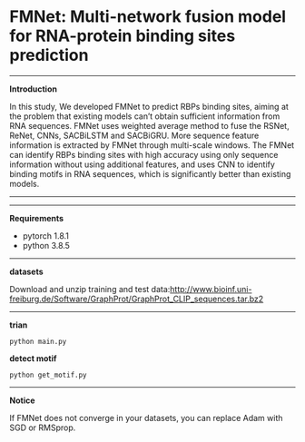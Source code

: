 # FMNet: Multi-network fusion model for RNA-protein binding sites prediction

****
**Introduction**

  In this study, We developed FMNet to predict RBPs binding sites, aiming at the problem that existing models can’t obtain sufficient information from RNA sequences. FMNet uses weighted average method to fuse the RSNet, ReNet, CNNs, SACBiLSTM and SACBiGRU. More sequence feature information is extracted by FMNet through multi-scale windows. The FMNet can identify RBPs binding sites with high accuracy using only sequence information without using additional features, and uses CNN to identify binding motifs in RNA sequences, which is significantly better than existing models.
****

****
**Requirements**
* pytorch 1.8.1
* python  3.8.5
****
**datasets**

Download and unzip training and test data:http://www.bioinf.uni-freiburg.de/Software/GraphProt/GraphProt_CLIP_sequences.tar.bz2
****
**trian**
```
python main.py 
```
**detect motif**
```
python get_motif.py 
```
****           
**Notice**

If FMNet does not converge in your datasets, you can replace Adam with SGD or RMSprop.
